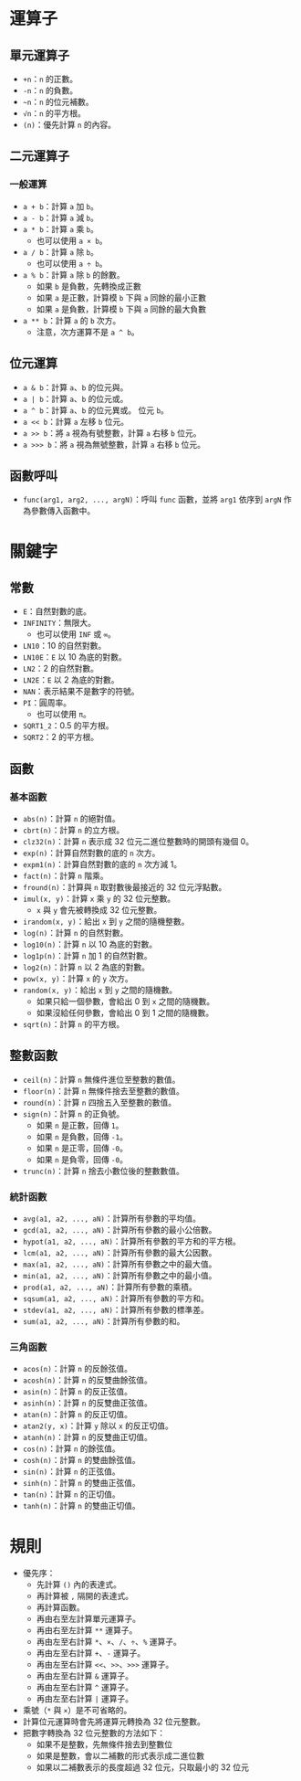 # 運算子
## 單元運算子
- `+n`：`n` 的正數。
- `-n`：`n` 的負數。
- `~n`：`n` 的位元補數。
- `√n`：`n` 的平方根。
- `(n)`：優先計算 `n` 的內容。

## 二元運算子
### 一般運算
- `a + b`：計算 `a` 加 `b`。
- `a - b`：計算 `a` 減 `b`。
- `a * b`：計算 `a` 乘 `b`。
  - 也可以使用 `a × b`。
- `a / b`：計算 `a` 除 `b`。
  - 也可以使用 `a ÷ b`。
- `a % b`：計算 `a` 除 `b` 的餘數。
  - 如果 `b` 是負數，先轉換成正數
  - 如果 `a` 是正數，計算模 `b` 下與 `a` 同餘的最小正數
  - 如果 `a` 是負數，計算模 `b` 下與 `a` 同餘的最大負數
- `a ** b`：計算 `a` 的 `b` 次方。
  - 注意，次方運算不是 `a ^ b`。

## 位元運算
- `a & b`：計算 `a`、`b` 的位元與。
- `a | b`：計算 `a`、`b` 的位元或。
- `a ^ b`：計算 `a`、`b` 的位元異或。 位元 `b`。
- `a << b`：計算 `a` 左移 `b` 位元。
- `a >> b`：將 `a` 視為有號整數，計算 `a` 右移 `b` 位元。
- `a >>> b`：將 `a` 視為無號整數，計算 `a` 右移 `b` 位元。

## 函數呼叫
- `func(arg1, arg2, ..., argN)`：呼叫 `func` 函數，並將 `arg1` 依序到 `argN` 作為參數傳入函數中。

# 關鍵字
## 常數
- `E`：自然對數的底。
- `INFINITY`：無限大。
  - 也可以使用 `INF` 或 `∞`。
- `LN10`：10 的自然對數。
- `LN10E`：`E` 以 10 為底的對數。
- `LN2`：2 的自然對數。
- `LN2E`：`E` 以 2 為底的對數。
- `NAN`：表示結果不是數字的符號。
- `PI`：圓周率。
  - 也可以使用 `π`。
- `SQRT1_2`：0.5 的平方根。
- `SQRT2`：2 的平方根。

## 函數
### 基本函數
- `abs(n)`：計算 `n` 的絕對值。
- `cbrt(n)`：計算 `n` 的立方根。
- `clz32(n)`：計算 `n` 表示成 32 位元二進位整數時的開頭有幾個 0。
- `exp(n)`：計算自然對數的底的 `n` 次方。
- `expm1(n)`：計算自然對數的底的 `n` 次方減 1。
- `fact(n)`：計算 `n` 階乘。
- `fround(n)`：計算與 `n` 取對數後最接近的 32 位元浮點數。
- `imul(x, y)`：計算 `x` 乘 `y` 的 32 位元整數。
  - `x` 與 `y` 會先被轉換成 32 位元整數。
- `irandom(x, y)`：給出 `x` 到 `y` 之間的隨機整數。
- `log(n)`：計算 `n` 的自然對數。
- `log10(n)`：計算 `n` 以 10 為底的對數。
- `log1p(n)`：計算 `n` 加 1 的自然對數。
- `log2(n)`：計算 `n` 以 2 為底的對數。
- `pow(x, y)`：計算 `x` 的 `y` 次方。
- `random(x, y)`：給出 `x` 到 `y` 之間的隨機數。
  - 如果只給一個參數，會給出 0 到 `x` 之間的隨機數。
  - 如果沒給任何參數，會給出 0 到 1 之間的隨機數。
- `sqrt(n)`：計算 `n` 的平方根。


## 整數函數
- `ceil(n)`：計算 `n` 無條件進位至整數的數值。
- `floor(n)`：計算 `n` 無條件捨去至整數的數值。
- `round(n)`：計算 `n` 四捨五入至整數的數值。
- `sign(n)`：計算 `n` 的正負號。
  - 如果 `n` 是正數，回傳 `1`。
  - 如果 `n` 是負數，回傳 `-1`。
  - 如果 `n` 是正零，回傳 `-0`。
  - 如果 `n` 是負零，回傳 `-0`。
- `trunc(n)`：計算 `n` 捨去小數位後的整數數值。

### 統計函數
- `avg(a1, a2, ..., aN)`：計算所有參數的平均值。
- `gcd(a1, a2, ..., aN)`：計算所有參數的最小公倍數。
- `hypot(a1, a2, ..., aN)`：計算所有參數的平方和的平方根。
- `lcm(a1, a2, ..., aN)`：計算所有參數的最大公因數。
- `max(a1, a2, ..., aN)`：計算所有參數之中的最大值。
- `min(a1, a2, ..., aN)`：計算所有參數之中的最小值。
- `prod(a1, a2, ..., aN)`：計算所有參數的乘積。
- `sqsum(a1, a2, ..., aN)`：計算所有參數的平方和。
- `stdev(a1, a2, ..., aN)`：計算所有參數的標準差。
- `sum(a1, a2, ..., aN)`：計算所有參數的和。

### 三角函數
- `acos(n)`：計算 `n` 的反餘弦值。
- `acosh(n)`：計算 `n` 的反雙曲餘弦值。
- `asin(n)`：計算 `n` 的反正弦值。
- `asinh(n)`：計算 `n` 的反雙曲正弦值。
- `atan(n)`：計算 `n` 的反正切值。
- `atan2(y, x)`：計算 `y` 除以 `x` 的反正切值。
- `atanh(n)`：計算 `n` 的反雙曲正切值。
- `cos(n)`：計算 `n` 的餘弦值。
- `cosh(n)`：計算 `n` 的雙曲餘弦值。
- `sin(n)`：計算 `n` 的正弦值。
- `sinh(n)`：計算 `n` 的雙曲正弦值。
- `tan(n)`：計算 `n` 的正切值。
- `tanh(n)`：計算 `n` 的雙曲正切值。

# 規則
- 優先序：
  - 先計算 `()` 內的表達式。
  - 再計算被 `,` 隔開的表達式。
  - 再計算函數。
  - 再由右至左計算單元運算子。
  - 再由右至左計算 `**` 運算子。
  - 再由左至右計算 `*`、`×`、`/`、`÷`、`%` 運算子。
  - 再由左至右計算 `+`、`-` 運算子。
  - 再由左至右計算 `<<`、`>>`、`>>>` 運算子。
  - 再由左至右計算 `&` 運算子。
  - 再由左至右計算 `^` 運算子。
  - 再由左至右計算 `|` 運算子。
- 乘號（`*` 與 `×`）是不可省略的。
- 計算位元運算時會先將運算元轉換為 32 位元整數。
- 把數字轉換為 32 位元整數的方法如下：
  - 如果不是整數，先無條件捨去到整數位
  - 如果是整數，會以二補數的形式表示成二進位數
  - 如果以二補數表示的長度超過 32 位元，只取最小的 32 位元